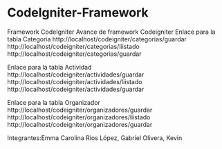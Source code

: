 # CodeIgniter-Framework
Framework CodeIgniter
Avance de framework Codeigniter
Enlace para la tabla Categoria
http://localhost/codeigniter/categorias/guardar
http://localhost/codeigniter/categorias/liistado
http://localhost/codeigniter/categorias/guardar

Enlace para la tabla Actividad
http://localhost/codeigniter/actividades/guardar
http://localhost/codeigniter/actividades/liistado
http://localhost/codeigniter/actividades/guardar

Enlace para la tabla Organizador
http://localhost/codeigniter/organizadores/guardar
http://localhost/codeigniter/organizadores/liistado
http://localhost/codeigniter/organizadores/guardar

Integrantes:Emma Carolina Ríos López, Gabriel Olivera, Kevin
